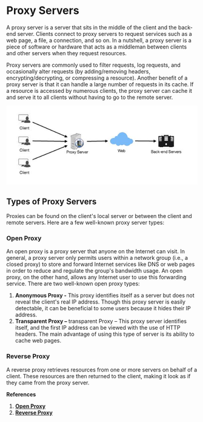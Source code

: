 # Proxy Servers

A proxy server is a server that sits in the middle of the client and the back-end server. Clients connect to proxy servers to request services such as a web page, a file, a connection, and so on. In a nutshell, a proxy server is a piece of software or hardware that acts as a middleman between clients and other servers when they request resources.

Proxy servers are commonly used to filter requests, log requests, and occasionally alter requests (by adding/removing headers, encrypting/decrypting, or compressing a resource). Another benefit of a proxy server is that it can handle a large number of requests in its cache. If a resource is accessed by numerous clients, the proxy server can cache it and serve it to all clients without having to go to the remote server.

<p align="center"> 
  <kbd>
  <a href="https://github.com/jayaemekar/systemdesign" target="_blank"><img src="../docs/images/Proxies.JPG">
  </a>
  </kbd>
</p>

## Types of Proxy Servers

Proxies can be found on the client's local server or between the client and remote servers. Here are a few well-known proxy server types:

### Open Proxy
An open proxy is a proxy server that anyone on the Internet can visit. In general, a proxy server only permits users within a network group (i.e., a closed proxy) to store and forward Internet services like DNS or web pages in order to reduce and regulate the group's bandwidth usage. An open proxy, on the other hand, allows any Internet user to use this forwarding service. There are two well-known open proxy types:

1. **Anonymous Proxy -** This proxy identifies itself as a server but does not reveal the client's real IP address. Though this proxy server is easily detectable, it can be beneficial to some users because it hides their IP address.
2. **Trаnspаrent Proxy –** trаnspаrent Proxy – This proxy server identifies itself, and the first IP address can be viewed with the use of HTTP headers. The main advantage of using this type of server is its ability to cache web pages.

### Reverse Proxy
A reverse proxy retrieves resources from one or more servers on behalf of a client. These resources are then returned to the client, making it look as if they came from the proxy server.

**References**

1. **[Open Proxy](https://en.wikipedia.org/wiki/Open_proxy)**
2. **[Reverse Proxy](https://en.wikipedia.org/wiki/Reverse_proxy)**